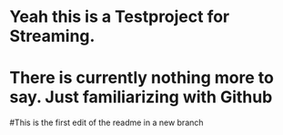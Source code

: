 # Yeah this is a Testproject for Streaming.
# There is currently nothing more to say. Just familiarizing with Github

#This is the first edit of the readme in a new branch
